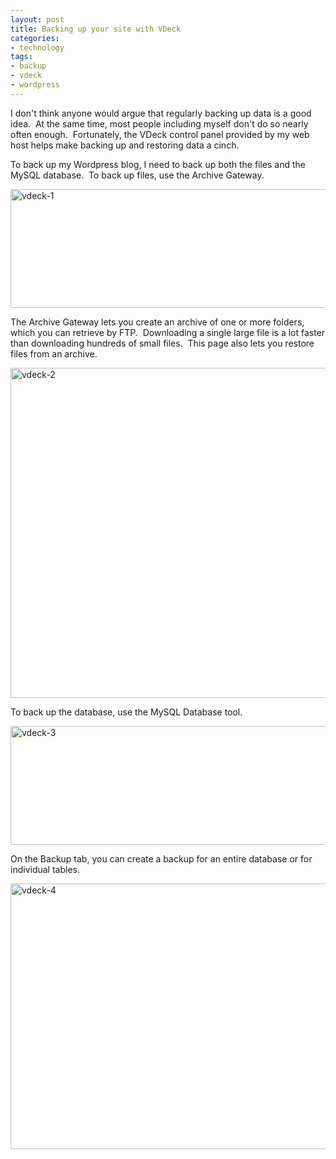 ```yaml
---
layout: post
title: Backing up your site with VDeck
categories:
- technology
tags:
- backup
- vdeck
- wordpress
---
```

I don't think anyone would argue that regularly backing up data is a good idea.  At the same time, most people including myself don't do so nearly often enough.  Fortunately, the VDeck control panel provided by my web host helps make backing up and restoring data a cinch.

To back up my Wordpress blog, I need to back up both the files and the MySQL database.  To back up files, use the Archive Gateway.

<img title="vdeck-1" src="http://yentran.isamonkey.org/gallery/images/vdeck-1.png" width="695" height="190" />

The Archive Gateway lets you create an archive of one or more folders, which you can retrieve by FTP.  Downloading a single large file is a lot faster than downloading hundreds of small files.  This page also lets you restore files from an archive.

<img title="vdeck-2" src="http://yentran.isamonkey.org/gallery/images/vdeck-2.png" width="643" height="528" />

To back up the database, use the MySQL Database tool.

<img title="vdeck-3" src="http://yentran.isamonkey.org/gallery/images/vdeck-3.png" width="695" height="190" />

On the Backup tab, you can create a backup for an entire database or for individual tables.

<img title="vdeck-4" src="http://yentran.isamonkey.org/gallery/images/vdeck-4.png" width="756" height="425" />
